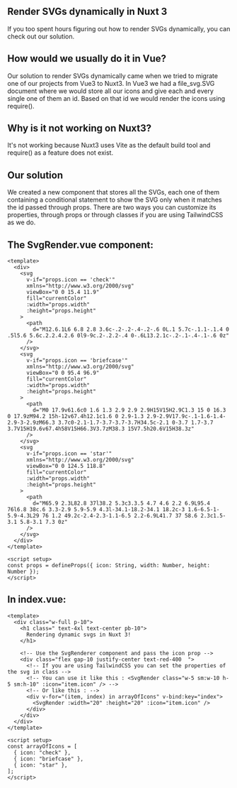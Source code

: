 ## Render SVGs dynamically in Nuxt 3

If you too spent hours figuring out how to render SVGs dynamically, you can check out our solution.

## How would we usually do it in Vue?

Our solution to render SVGs dynamically came when we tried to migrate one of our projects from Vue3 to Nuxt3. In Vue3 we had a file_svg.SVG document where we would store all our icons and give each and every single one of them an id. Based on that id we would render the icons using require().

## Why is it not working on Nuxt3?

It's not working because Nuxt3 uses Vite as the default build tool and require() as a feature does not exist.

## Our solution 

We created a new component that stores all the SVGs, each one of them containing a conditional statement to show the SVG only when it matches the id passed through props. There are two ways you can customize its properties, through props or through classes if you are using TailwindCSS as we do.

## The SvgRender.vue component:

```vue
<template>
  <div>
    <svg
      v-if="props.icon == 'check'"
      xmlns="http://www.w3.org/2000/svg"
      viewBox="0 0 15.4 11.9"
      fill="currentColor"
      :width="props.width"
      :height="props.height"
    >
      <path
        d="M12.6.1L6 6.8 2.8 3.6c-.2-.2-.4-.2-.6 0L.1 5.7c-.1.1-.1.4 0 .5l5.6 5.6c.2.2.4.2.6 0l9-9c.2-.2.2-.4 0-.6L13.2.1c-.2-.1-.4-.1-.6 0z"
      />
    </svg>
    <svg
      v-if="props.icon == 'briefcase'"
      xmlns="http://www.w3.org/2000/svg"
      viewBox="0 0 95.4 96.9"
      fill="currentColor"
      :width="props.width"
      :height="props.height"
    >
      <path
        d="M0 17.9v61.6c0 1.6 1.3 2.9 2.9 2.9H15V15H2.9C1.3 15 0 16.3 0 17.9zM94.2 15h-12v67.4h12.1c1.6 0 2.9-1.3 2.9-2.9V17.9c-.1-1.6-1.4-2.9-3-2.9zM66.3 3.7c0-2.1-1.7-3.7-3.7-3.7H34.5c-2.1 0-3.7 1.7-3.7 3.7V15H19.6v67.4h58V15H66.3V3.7zM38.3 15V7.5h20.6V15H38.3z"
      />
    </svg>
    <svg
      v-if="props.icon == 'star'"
      xmlns="http://www.w3.org/2000/svg"
      viewBox="0 0 124.5 118.8"
      fill="currentColor"
      :width="props.width"
      :height="props.height"
    >
      <path
        d="M65.9 2.3L82.8 37l38.2 5.3c3.3.5 4.7 4.6 2.2 6.9L95.4 76l6.8 38c.6 3.3-2.9 5.9-5.9 4.3l-34.1-18.2-34.1 18.2c-3 1.6-6.5-1-5.9-4.3L29 76 1.2 49.2c-2.4-2.3-1.1-6.5 2.2-6.9L41.7 37 58.6 2.3c1.5-3.1 5.8-3.1 7.3 0z"
      />
    </svg>
  </div>
</template>

<script setup>
const props = defineProps({ icon: String, width: Number, height: Number });
</script>
```

## In index.vue:

```vue
<template>
  <div class="w-full p-10">
    <h1 class=" text-4xl text-center pb-10">
      Rendering dynamic svgs in Nuxt 3!
    </h1>

    <!-- Use the SvgRenderer component and pass the icon prop -->
    <div class="flex gap-10 justify-center text-red-400  ">
      <!-- If you are using TailwindCSS you can set the properties of the svg in class -->
      <!-- You can use it like this : <SvgRender class="w-5 sm:w-10 h-5 sm:h-10" :icon="item.icon" /> -->
      <!-- Or like this : -->
      <div v-for="(item, index) in arrayOfIcons" v-bind:key="index">
        <SvgRender :width="20" :height="20" :icon="item.icon" />
      </div>
    </div>
  </div>
</template>

<script setup>
const arrayOfIcons = [
  { icon: "check" },
  { icon: "briefcase" },
  { icon: "star" },
];
</script>
```
